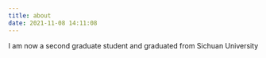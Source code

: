 ```yaml
---
title: about
date: 2021-11-08 14:11:08
---
```


I am now a second graduate student and graduated from Sichuan University